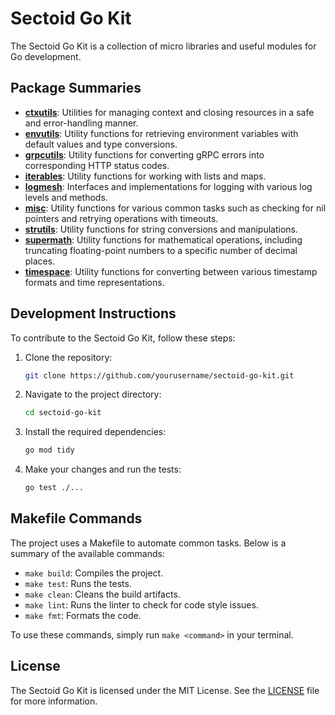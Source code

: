 
# Sectoid Go Kit

The Sectoid Go Kit is a collection of micro libraries and useful modules for Go development.

## Package Summaries

- **[ctxutils](./ctxutils/README.md)**: Utilities for managing context and closing resources in a safe and error-handling manner.
- **[envutils](./envutils/README.md)**: Utility functions for retrieving environment variables with default values and type conversions.
- **[grpcutils](./grpcutils/README.md)**: Utility functions for converting gRPC errors into corresponding HTTP status codes.
- **[iterables](./iterables/README.md)**: Utility functions for working with lists and maps.
- **[logmesh](./logmesh/README.md)**: Interfaces and implementations for logging with various log levels and methods.
- **[misc](./misc/README.md)**: Utility functions for various common tasks such as checking for nil pointers and retrying operations with timeouts.
- **[strutils](./strutils/README.md)**: Utility functions for string conversions and manipulations.
- **[supermath](./supermath/README.md)**: Utility functions for mathematical operations, including truncating floating-point numbers to a specific number of decimal places.
- **[timespace](./timespace/README.md)**: Utility functions for converting between various timestamp formats and time representations.

## Development Instructions

To contribute to the Sectoid Go Kit, follow these steps:

1. Clone the repository:
    ```sh
    git clone https://github.com/yourusername/sectoid-go-kit.git
    ```
2. Navigate to the project directory:
    ```sh
    cd sectoid-go-kit
    ```
3. Install the required dependencies:
    ```sh
    go mod tidy
    ```
4. Make your changes and run the tests:
    ```sh
    go test ./...
    ```

## Makefile Commands

The project uses a Makefile to automate common tasks. Below is a summary of the available commands:

- `make build`: Compiles the project.
- `make test`: Runs the tests.
- `make clean`: Cleans the build artifacts.
- `make lint`: Runs the linter to check for code style issues.
- `make fmt`: Formats the code.

To use these commands, simply run `make <command>` in your terminal.

## License

The Sectoid Go Kit is licensed under the MIT License. See the [LICENSE](./LICENSE) file for more information.
